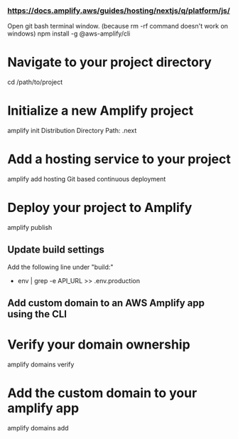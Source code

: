 ### https://docs.amplify.aws/guides/hosting/nextjs/q/platform/js/

Open git bash terminal window. (because rm -rf command doesn't work on windows)
npm install -g @aws-amplify/cli

# Navigate to your project directory
cd /path/to/project

# Initialize a new Amplify project
amplify init
  Distribution Directory Path: .next

# Add a hosting service to your project
amplify add hosting
  Git based continuous deployment
# Deploy your project to Amplify
amplify publish

## Update build settings
Add the following line under "build:"
- env | grep -e API_URL >> .env.production

## Add custom domain to an AWS Amplify app using the CLI

# Verify your domain ownership
amplify domains verify <domain-name>

# Add the custom domain to your amplify app
amplify domains add <domain-name>

